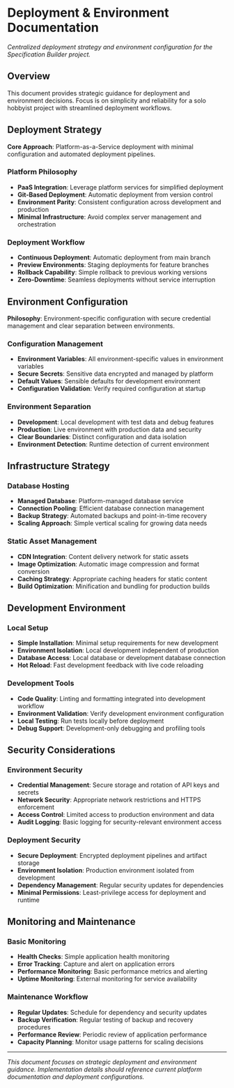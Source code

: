 # Deployment & Environment Documentation

*Centralized deployment strategy and environment configuration for the Specification Builder project.*

## Overview

This document provides strategic guidance for deployment and environment decisions. Focus is on simplicity and reliability for a solo hobbyist project with streamlined deployment workflows.

## Deployment Strategy

**Core Approach**: Platform-as-a-Service deployment with minimal configuration and automated deployment pipelines.

### Platform Philosophy
- **PaaS Integration**: Leverage platform services for simplified deployment
- **Git-Based Deployment**: Automatic deployment from version control
- **Environment Parity**: Consistent configuration across development and production
- **Minimal Infrastructure**: Avoid complex server management and orchestration

### Deployment Workflow
- **Continuous Deployment**: Automatic deployment from main branch
- **Preview Environments**: Staging deployments for feature branches
- **Rollback Capability**: Simple rollback to previous working versions
- **Zero-Downtime**: Seamless deployments without service interruption

## Environment Configuration

**Philosophy**: Environment-specific configuration with secure credential management and clear separation between environments.

### Configuration Management
- **Environment Variables**: All environment-specific values in environment variables
- **Secure Secrets**: Sensitive data encrypted and managed by platform
- **Default Values**: Sensible defaults for development environment
- **Configuration Validation**: Verify required configuration at startup

### Environment Separation
- **Development**: Local development with test data and debug features
- **Production**: Live environment with production data and security
- **Clear Boundaries**: Distinct configuration and data isolation
- **Environment Detection**: Runtime detection of current environment

## Infrastructure Strategy

### Database Hosting
- **Managed Database**: Platform-managed database service
- **Connection Pooling**: Efficient database connection management
- **Backup Strategy**: Automated backups and point-in-time recovery
- **Scaling Approach**: Simple vertical scaling for growing data needs

### Static Asset Management
- **CDN Integration**: Content delivery network for static assets
- **Image Optimization**: Automatic image compression and format conversion
- **Caching Strategy**: Appropriate caching headers for static content
- **Build Optimization**: Minification and bundling for production builds

## Development Environment

### Local Setup
- **Simple Installation**: Minimal setup requirements for new development
- **Environment Isolation**: Local development independent of production
- **Database Access**: Local database or development database connection
- **Hot Reload**: Fast development feedback with live code reloading

### Development Tools
- **Code Quality**: Linting and formatting integrated into development workflow
- **Environment Validation**: Verify development environment configuration
- **Local Testing**: Run tests locally before deployment
- **Debug Support**: Development-only debugging and profiling tools

## Security Considerations

### Environment Security
- **Credential Management**: Secure storage and rotation of API keys and secrets
- **Network Security**: Appropriate network restrictions and HTTPS enforcement
- **Access Control**: Limited access to production environment and data
- **Audit Logging**: Basic logging for security-relevant environment access

### Deployment Security
- **Secure Deployment**: Encrypted deployment pipelines and artifact storage
- **Environment Isolation**: Production environment isolated from development
- **Dependency Management**: Regular security updates for dependencies
- **Minimal Permissions**: Least-privilege access for deployment and runtime

## Monitoring and Maintenance

### Basic Monitoring
- **Health Checks**: Simple application health monitoring
- **Error Tracking**: Capture and alert on application errors
- **Performance Monitoring**: Basic performance metrics and alerting
- **Uptime Monitoring**: External monitoring for service availability

### Maintenance Workflow
- **Regular Updates**: Schedule for dependency and security updates
- **Backup Verification**: Regular testing of backup and recovery procedures
- **Performance Review**: Periodic review of application performance
- **Capacity Planning**: Monitor usage patterns for scaling decisions

---

*This document focuses on strategic deployment and environment guidance. Implementation details should reference current platform documentation and deployment configurations.*
